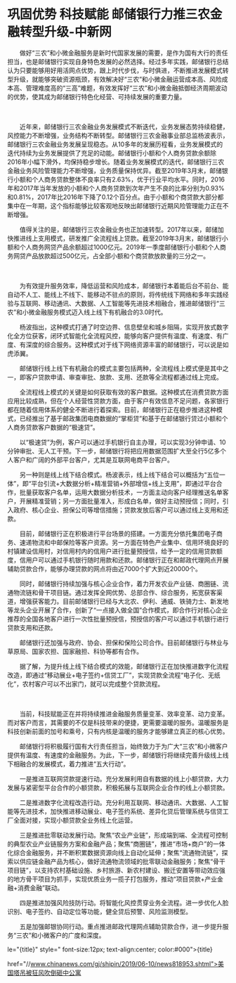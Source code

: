 # 巩固优势 科技赋能 邮储银行力推三农金融转型升级-中新网

　　做好“三农”和小微金融服务是新时代国家发展的需要，是作为国有大行的责任担当，也是邮储银行实现自身特色发展的必然选择。经过多年实践，邮储银行总结认为只要能够用好用活网点优势，跟上时代步伐，与时俱进，不断推进发展模式转型升级，就能够突破资源瓶颈，有效解决好“三农”和小微金融运营成本高、风险成本高、管理难度高的“三高”难题，有效发挥好“三农”和小微金融抵御经济周期波动的优势，使其成为邮储银行特色化经营、可持续发展的重要力量。

　　

　　近年来，邮储银行三农金融业务发展模式不断迭代，业务发展态势持续稳健，风控能力不断增强，业务结构不断转型。邮储银行三农金融事业部总监杨波表示，邮储银行三农金融业务发展呈现稳态。从10多年的发展历程看，业务发展模式的迭代持续为业务发展提供了充足的动能。邮储银行小额和个人商务贷款余额除2016年小幅下滑外，均保持稳步增长。随着业务发展模式的迭代，邮储银行三农金融业务风险管理能力不断增强，业务质量保持优异。截至2019年3月末，邮储银行小额和个人商务贷款整体不良率只有2.63%，优于行业平均水平。同时，2016年和2017年当年发放的小额和个人商务贷款到次年产生不良的比率分别为0.93%和0.81%，2017年比2016年下降了0.12个百分点。由于小额和个商贷款大部分都集中在一年期，这个指标能够比较客观地反映出邮储银行近期风险管理能力正在不断增强。

　　值得关注的是，邮储银行三农金融业务也正加速转型。2017年以来，邮储加快推进线上支用模式，研发推广全流程线上贷款。截至2019年3月末，邮储银行小额和个人商务网贷产品余额超过1000亿元。2019年一季度邮储银行小额和个人商务网贷产品放款超过500亿元，占全部小额和个商贷款放款量的三分之一。

　　

　　为有效提升服务效率，降低运营和风险成本，邮储银行本着能后台不前台、能自动不人工、能线上不线下、能移动不驻点的原则，将传统线下网络和多年实践经验与互联网、移动通讯、大数据、人工智能等先进技术相融合，推进邮储银行“三农”和小微金融服务模式迈入线上线下有机融合的3.0时代。

　　杨波指出，这种模式打通了时空边界、信息壁垒和城乡阻隔，实现开放式数字化全方位获客，闭环式智能化全流程风控，能够向客户提供有温度、有速度、有广度、有深度的综合服务。这种模式对于线下网络资源丰富的邮储银行，可以说是如虎添翼。

　　邮储银行线上线下有机融合的模式主要包括两种，全流程线上模式便是其中之一，即客户贷款申请、审查审批、放款、支用、还款等全流程都通过线上完成。

　　全流程线上模式的关键是如何获取有效的客户数据。这种模式在消费贷款方面应用比较成熟，但在个人经营性贷款方面，由于客户有效信息不足问题，各家银行都在随着信用体系的健全不断进行着探索。目前，邮储银行正在稳步推进这种模式，已经推出了基于邮政集团电商数据的“掌柜贷”和基于在邮储银行贷过小额和个人商务贷款客户数据的“极速贷”。

　　以“极速贷”为例，客户可以通过手机银行自主办理，可以实现3分钟申请、10分钟审批、无人工干预。下一步，邮储银行将把应用数据范围扩大至全行5亿多个人客户和广阔的外部平台客户，尤其是互联网电商平台客户。

　　另一种则是线上线下结合模式。杨波表示，线上线下结合可以概括为“五位一体”，即“平台引流+大数据分析+精准营销+外部增信+线上支用”，即通过平台合作，批量获取客户名单，运用大数据分析技术，一方面主动向客户经理推送名单客户，开展精准营销；另一方面批量准入，形成白名单，做好主动预授信；同时，引入政府、核心企业、担保公司等增信措施；贷款发放后客户可以通过线上支用和还款。

　　目前，邮储银行正在积极进行平台场景的搭建。一方面充分依托集团电子商务、速递物流和中邮保险等客户资源。另一方面在特色产业集中、信用环境良好的村镇建设信用村，对信用村内的信用户进行批量预授信，给予一定的信用贷款额度，信用户可以通过手机银行随时用款和还款。邮储银行正在和邮政代理网点开展辅助贷款合作，能够办理贷款的网点将由近7000个扩大到近20000个。

　　同时，邮储银行持续加强与核心企业合作，着力开发农业产业链、商圈链、流通物流链和骨干项目链。通过发挥全网优势、总部合作、综合服务，拓宽获客渠道，增强获客能力。目前邮储银行已经与大北农、伊利、通威、铁骑力士、新发地等龙头企业开展了合作，创新了“一点接入做全国”合作模式，即合作行对核心企业推荐的全国各地客户进行一次性批量预授信，预授信的客户可以通过手机银行进行贷款支用和还款。

　　邮储银行还加强与政府、协会、担保和保险公司合作。目前邮储银行与林业与草原局、国家农担、国家融担、科协等都有合作。

　　据了解，为提升线上线下结合模式的效能，邮储银行正在加快推进数字化流程改造，即通过“移动展业+电子签约+信贷工厂”，实现贷款全流程“电子化、无纸化”，农村客户可以不出家门，就可以完成整个贷款流程。

　　

　　当前，科技赋能正在并将持续推进金融服务质量变革、效率变革、动力变革。而对客户而言，其需要的不仅是科技带来的便捷，更需要温暖的服务。温暖服务是科技创新前面的加号和乘号，只有内核是温暖的服务才能够建立真正的核心优势。

　　邮储银行将积极履行国有大行责任担当，始终致力于为广大“三农”和小微客户提供有温度、有速度的金融服务。为此，下一步，邮储银行将继续完善升级线上线下相融合的发展模式，着力推进“五大行动”。

　　一是推进互联网贷款提速行动。充分发展利用自有数据的线上小额贷款，大力发展与紧密型平台合作的小额贷款，积极拓展与互联网企业合作的线上小额贷款。

　　二是推进数字化流程改造行动。充分利用互联网、移动通讯、大数据、人工智能等先进技术，加快推进移动展业、电子签约系统、差异化贷后管理系统与信贷工厂全面对接，实现小额贷款全业务线上化运营。

　　三是推进批零联动发展行动。聚焦“农业产业链”，形成端到端、全流程可控制的典型农业产业链服务方案和金融产品；聚焦“商圈链”，推进“市场+商户”的一体化综合金融服务，并不断积累数据资源向线上自动化延伸；聚焦“流通物流链”，探索以供应链金融产品为核心，做好流通物流领域的批零联动金融服务；聚焦“骨干项目链”，以支持农村基础设施、乡村旅游、新农村建设、搬迁安置等带动效应强的地方骨干项目为抓手，实现优质业务一揽子打包服务，推动“项目贷款+产业金融+消费金融”联动。

　　四是推进加强风险技防行动。将智能化风控贯穿业务全流程。进一步优化人脸识别、电子签约、自动定位等功能，健全贷后预警、风险监测模型。

　　五是加强邮银协同行动。重点推进邮政代理网点辅助贷款合作，进一步提升服务“三农”和小微客户的广度和深度。

le="{title}" style=" font-size:12px; text-align:center; color:#000">{title}

href="//www.chinanews.com/gj/shipin/2019/06-10/news818953.shtml">美国塔吊被狂风吹倒砸中公寓
